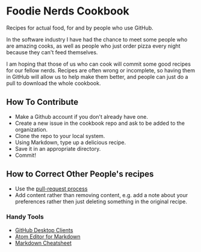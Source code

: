 # Foodie Nerds Cookbook

Recipes for actual food, for and by people who use GitHub.

In the software industry I have had the chance to meet some people who are amazing cooks, as well as people who just order pizza every night because they can't feed themselves.

I am hoping that those of us who can cook will commit some good recipes for our fellow nerds. Recipes are often wrong or incomplete, so having them in GitHub will allow us to help make them better, and people can just do a pull to download the whole cookbook.

## How To Contribute

* Make a Github account if you don't already have one.
* Create a new issue in the cookbook repo and ask to be added to the organization.
* Clone the repo to your local system.
* Using Markdown, type up a delicious recipe.
* Save it in an appropriate directory.
* Commit!

## How to Correct Other People's recipes
* Use the [pull-request process](https://help.github.com/articles/about-pull-requests/)
* Add content rather than removing content, e.g. add a note about your preferences rather then just deleting something in the original recipe.

### Handy Tools
* [GitHub Desktop Clients](https://desktop.github.com/)
* [Atom Editor for Markdown](https://atom.io/)
* [Markdown Cheatsheet](https://github.com/adam-p/markdown-here/wiki/Markdown-Cheatsheet)
